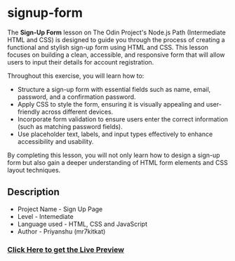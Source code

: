 # signup-form

The **Sign-Up Form** lesson on The Odin Project's Node.js Path (Intermediate HTML and CSS) is designed to guide you through the process of creating a functional and stylish sign-up form using HTML and CSS. This lesson focuses on building a clean, accessible, and responsive form that will allow users to input their details for account registration.

Throughout this exercise, you will learn how to:

- Structure a sign-up form with essential fields such as name, email, password, and a confirmation password.
- Apply CSS to style the form, ensuring it is visually appealing and user-friendly across different devices.
- Incorporate form validation to ensure users enter the correct information (such as matching password fields).
- Use placeholder text, labels, and input types effectively to enhance accessibility and usability.

By completing this lesson, you will not only learn how to design a sign-up form but also gain a deeper understanding of HTML form elements and CSS layout techniques.

## Description

- Project Name - Sign Up Page
- Level - Intemediate
- Language used - HTML, CSS and JavaScript
- Author - Priyanshu (mr7kitkat)

### [Click Here to get the Live Preview](https://mr7kitkat.github.io/signup-form/)
